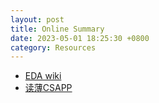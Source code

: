 ```yaml
---
layout: post
title: Online Summary
date: 2023-05-01 18:25:30 +0800
category: Resources
---
```

- [EDA wiki](https://openbelt.org.cn/wiki/)
- [读薄CSAPP](https://wdxtub.com/csapp/thin-csapp-0/2016/04/16/)